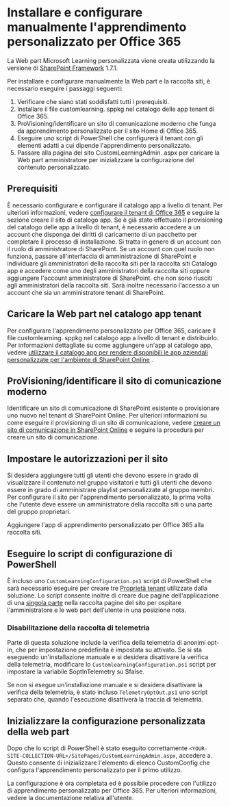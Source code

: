 # <a name="manually-installing-and-configuring-custom-learning-for-office-365"></a>Installare e configurare manualmente l'apprendimento personalizzato per Office 365

La Web part Microsoft Learning personalizzata viene creata utilizzando la versione di [SharePoint Framework](https://docs.microsoft.com/en-us/sharepoint/dev/spfx/sharepoint-framework-overview) 1.7.1.

Per installare e configurare manualmente la Web part e la raccolta siti, è necessario eseguire i passaggi seguenti:

1. Verificare che siano stati soddisfatti tutti i prerequisiti.
1. Installare il file customlearning. sppkg nel catalogo delle app tenant di Office 365.
1. ProVisioning/identificare un sito di comunicazione moderno che funga da apprendimento personalizzato per il sito Home di Office 365.
1. Eseguire uno script di PowerShell che configurerà il tenant con gli elementi adatti a cui dipende l'apprendimento personalizzato.
1. Passare alla pagina del sito CustomLearningAdmin. aspx per caricare la Web part amministratore per inizializzare la configurazione del contenuto personalizzato.

## <a name="prerequisites"></a>Prerequisiti

È necessario configurare e configurare il catalogo app a livello di tenant. Per ulteriori informazioni, vedere [configurare il tenant di Office 365](https://docs.microsoft.com/en-us/sharepoint/dev/spfx/set-up-your-developer-tenant#create-app-catalog-site) e seguire la sezione creare il sito di catalogo app. Se è già stato effettuato il provisioning del catalogo delle app a livello di tenant, è necessario accedere a un account che disponga dei diritti di caricamento di un pacchetto per completare il processo di installazione. Si tratta in genere di un account con il ruolo di amministratore di SharePoint. Se un account con quel ruolo non funziona, passare all'interfaccia di amministrazione di SharePoint e individuare gli amministratori della raccolta siti per la raccolta siti Catalogo app e accedere come uno degli amministratori della raccolta siti oppure aggiungere l'account amministratore di SharePoint. che non sono riusciti agli amministratori della raccolta siti. Sarà inoltre necessario l'accesso a un account che sia un amministratore tenant di SharePoint.

## <a name="upload-the-web-part-to-the-tenant-app-catalog"></a>Caricare la Web part nel catalogo app tenant

Per configurare l'apprendimento personalizzato per Office 365, caricare il file customlearning. sppkg nel catalogo app a livello di tenant e distribuirlo. Per informazioni dettagliate su come aggiungere un'app al catalogo app, vedere [utilizzare il catalogo app per rendere disponibili le app aziendali personalizzate per l'ambiente di SharePoint Online](https://docs.microsoft.com/en-us/sharepoint/use-app-catalog) .

## <a name="provisionidentify-modern-communication-site"></a>ProVisioning/identificare il sito di comunicazione moderno

Identificare un sito di comunicazione di SharePoint esistente o provisionare uno nuovo nel tenant di SharePoint Online. Per ulteriori informazioni su come eseguire il provisioning di un sito di comunicazione, vedere [creare un sito di comunicazione in SharePoint Online](https://support.office.com/en-us/article/create-a-communication-site-in-sharepoint-online-7fb44b20-a72f-4d2c-9173-fc8f59ba50eb) e seguire la procedura per creare un sito di comunicazione.

## <a name="set-permissions-for-the-site"></a>Impostare le autorizzazioni per il sito

Si desidera aggiungere tutti gli utenti che devono essere in grado di visualizzare il contenuto nel gruppo visitatori e tutti gli utenti che devono essere in grado di amministrare playlist personalizzate al gruppo membri. Per configurare il sito per l'apprendimento personalizzato, la prima volta che l'utente deve essere un amministratore della raccolta siti o una parte del gruppo proprietari.

Aggiungere l'app di apprendimento personalizzato per Office 365 alla raccolta siti.

## <a name="execute-powershell-configuration-script"></a>Eseguire lo script di configurazione di PowerShell

È incluso uno `CustomLearningConfiguration.ps1` script di PowerShell che sarà necessario eseguire per creare tre [Proprietà tenant](https://docs.microsoft.com/en-us/sharepoint/dev/spfx/tenant-properties) utilizzate dalla soluzione. Lo script consente inoltre di creare due pagine dell'applicazione di una [singola parte](https://docs.microsoft.com/en-us/sharepoint/dev/spfx/web-parts/single-part-app-pages) nella raccolta pagine del sito per ospitare l'amministratore e le web part dell'utente in una posizione nota.

### <a name="disabling-telemetry-collection"></a>Disabilitazione della raccolta di telemetria

Parte di questa soluzione include la verifica della telemetria di anonimi opt-in, che per impostazione predefinita è impostata su attivato. Se si sta eseguendo un'installazione manuale e si desidera disattivare la verifica della telemetria, modificare lo `CustomlearningConfiguration.ps1` script per impostare la variabile $optInTelemetry su $false.

Se non si esegue un'installazione manuale e si desidera disattivare la verifica della telemetria, è stato incluso `TelemetryOptOut.ps1` uno script separato che, quando l'esecuzione disattiverà la traccia di telemetria.

## <a name="initialize-web-part-custom-configuration"></a>Inizializzare la configurazione personalizzata della web part

Dopo che lo script di PowerShell è stato eseguito correttamente `<YOUR-SITE-COLLECTION-URL>/SitePages/CustomLearningAdmin.aspx`, accedere a. Questo consente di inizializzare l'elemento di elenco CustomConfig che configura l'apprendimento personalizzato per il primo utilizzo.

La configurazione è ora completata ed è possibile procedere con l'utilizzo di apprendimento personalizzato per Office 365. Per ulteriori informazioni, vedere la documentazione relativa all'utente.
